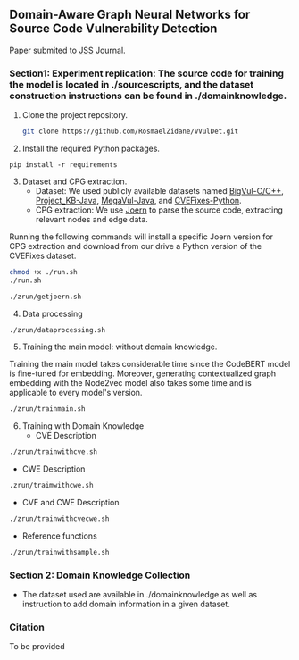 ## Domain-Aware Graph Neural Networks for Source Code Vulnerability Detection
Paper submited to [JSS](https://www.sciencedirect.com/journal/journal-of-systems-and-software) Journal.

### Section1: Experiment replication: The source code for training the model is located in ./sourcescripts, and the dataset construction instructions can be found in ./domainknowledge.

1. Clone the project repository.
   ```bash
   git clone https://github.com/RosmaelZidane/VVulDet.git
   ```
2.  Install the required Python packages.
   ``` ash
pip install -r requirements
```
3. Dataset and CPG extraction.
   - Dataset: We used publicly available datasets named [BigVul-C/C++](https://drive.google.com/file/d/1-0VhnHBp9IGh90s2wCNjeCMuy70HPl8X/view), [Project_KB-Java](https://github.com/SAP/project-kb.git), [MegaVul-Java](https://github.com/Icyrockton/MegaVul), and [CVEFixes-Python](https://github.com/secureIT-project/CVEfixes).
   - CPG extraction: We use [Joern](https://joern.io/) to parse the source code, extracting relevant nodes and edge data.

Running the following commands will install a specific Joern version for CPG extraction and download from our drive a Python version of the CVEFixes dataset.
```bash
chmod +x ./run.sh
./run.sh
```
```bash
./zrun/getjoern.sh
```
4. Data processing
```bash
./zrun/dataprocessing.sh
```
5. Training the main model: without domain knowledge.

Training the main model takes considerable time since the CodeBERT model is fine-tuned for embedding. Moreover, generating contextualized graph embedding with the Node2vec model also takes some time and is applicable to every model's version.
```bash
./zrun/trainmain.sh
```
6. Training with Domain Knowledge
   - CVE Description
```bash
./zrun/trainwithcve.sh
```
   - CWE Description
```bash
.zrun/traimwithcwe.sh
```
   - CVE and CWE Description
```bash
./zrun/trainwithcvecwe.sh
```
   - Reference functions
```bash
./zrun/trainwithsample.sh
```

### Section 2: Domain Knowledge Collection

- The dataset used are available in ./domainknowledge as well as instruction to add domain information in a given dataset.


### Citation

To be provided




